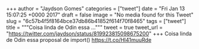 
+++
author = "Jaydson Gomes"
categories = ["tweet"]
date = "Fri Jan 13 15:07:25 +0000 2017"
draft = false
image = "No media found for this Tweet"
slug = "6c57b4f5f8164bce37db86b41852f614f70f8465"
tags = ["tweet"]
title = """Coisa linda de Odin essa ..."""
tweet = true
tweet_url = "https://twitter.com/jaydson/status/819923815098675200"
+++
Coisa linda de Odin essa proposal de import() https://t.co/Hl41muuRde
